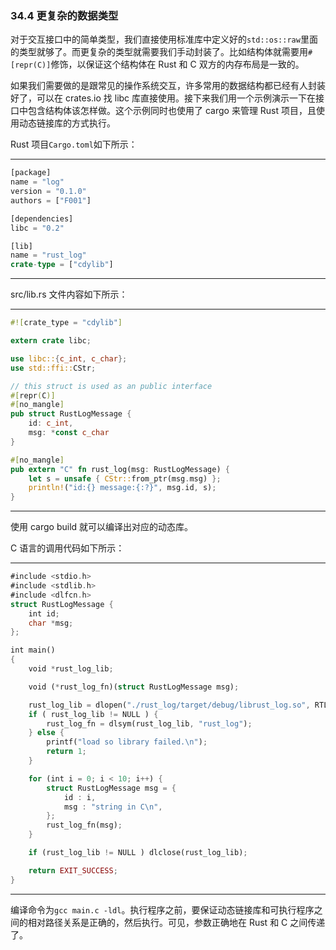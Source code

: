 ### 34.4 更复杂的数据类型

对于交互接口中的简单类型，我们直接使用标准库中定义好的`std::os::raw`里面的类型就够了。而更复杂的类型就需要我们手动封装了。比如结构体就需要用`#[repr(C)]`修饰，以保证这个结构体在 Rust 和 C 双方的内存布局是一致的。

如果我们需要做的是跟常见的操作系统交互，许多常用的数据结构都已经有人封装好了，可以在 crates.io 找 libc 库直接使用。接下来我们用一个示例演示一下在接口中包含结构体该怎样做。这个示例同时也使用了 cargo 来管理 Rust 项目，且使用动态链接库的方式执行。

Rust 项目`Cargo.toml`如下所示：

---

```rust
[package]
name = "log"
version = "0.1.0"
authors = ["F001"]

[dependencies]
libc = "0.2"

[lib]
name = "rust_log"
crate-type = ["cdylib"]
```

---

src/lib.rs 文件内容如下所示：

---

```rust
#![crate_type = "cdylib"]

extern crate libc;

use libc::{c_int, c_char};
use std::ffi::CStr;

// this struct is used as an public interface
#[repr(C)]
#[no_mangle]
pub struct RustLogMessage {
    id: c_int,
    msg: *const c_char
}

#[no_mangle]
pub extern "C" fn rust_log(msg: RustLogMessage) {
    let s = unsafe { CStr::from_ptr(msg.msg) };
    println!("id:{} message:{:?}", msg.id, s);
}
```

---

使用 cargo build 就可以编译出对应的动态库。

C 语言的调用代码如下所示：

---

```rust
#include <stdio.h>
#include <stdlib.h>
#include <dlfcn.h>
struct RustLogMessage {
    int id;
    char *msg;
};

int main()
{
    void *rust_log_lib;

    void (*rust_log_fn)(struct RustLogMessage msg);

    rust_log_lib = dlopen("./rust_log/target/debug/librust_log.so", RTLD_LAZY);
    if ( rust_log_lib != NULL ) {
        rust_log_fn = dlsym(rust_log_lib, "rust_log");
    } else {
        printf("load so library failed.\n");
        return 1;
    }

    for (int i = 0; i < 10; i++) {
        struct RustLogMessage msg = {
            id : i,
            msg : "string in C\n",
        };
        rust_log_fn(msg);
    }

    if (rust_log_lib != NULL ) dlclose(rust_log_lib);

    return EXIT_SUCCESS;
}
```

---

编译命令为`gcc main.c -ldl`。执行程序之前，要保证动态链接库和可执行程序之间的相对路径关系是正确的，然后执行。可见，参数正确地在 Rust 和 C 之间传递了。
